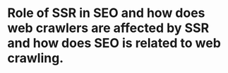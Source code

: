 # Role of SSR in SEO and how does web crawlers are affected by SSR and how does SEO is related to web crawling.